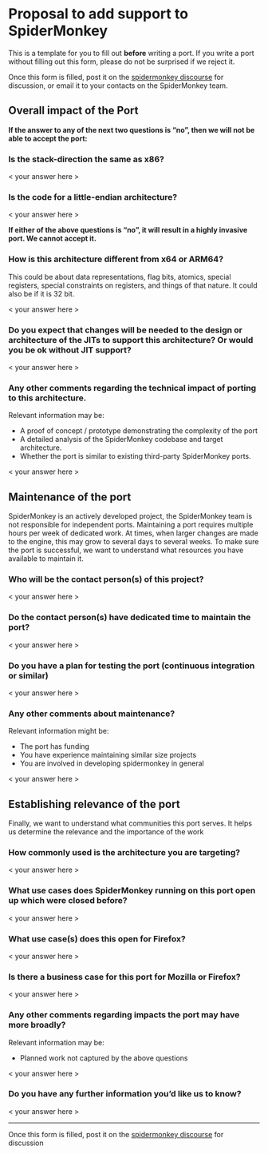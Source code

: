# Proposal to add <architecture name> support to SpiderMonkey

This is a template for you to fill out **before** writing a port. If you write a port without filling out this form, please do not be surprised if we reject it.

Once this form is filled, post it on the [spidermonkey discourse](https://discourse.mozilla.org/c/spidermonkey/551) for discussion, or email it to your contacts on the SpiderMonkey team. 

## Overall impact of the Port

**If the answer to any of the next two questions is “no”, then we will not be able to accept the port:**

### Is the stack-direction the same as x86?

< your answer here >

### Is the code for a little-endian architecture?

< your answer here >

**If either of the above questions is “no”, it will result in a highly invasive port. We cannot accept it.**

### How is this architecture different from x64 or ARM64?
This could be about data representations, flag bits, atomics, special registers, special constraints on registers, and things of that nature. It could also be if it is 32 bit.

< your answer here >

### Do you expect that changes will be needed to the design or architecture of the JITs to support this architecture? Or would you be ok without JIT support?

< your answer here >

### Any other comments regarding the technical impact of porting to this architecture.

Relevant information may be:
* A proof of concept / prototype demonstrating the complexity of the port
* A detailed analysis of the SpiderMonkey codebase and target architecture.
* Whether the port is similar to existing third-party SpiderMonkey ports.

< your answer here >

## Maintenance of the port

SpiderMonkey is an actively developed project, the SpiderMonkey team is not responsible for independent ports. Maintaining a port requires multiple hours per week of dedicated work. At times, when larger changes are made to the engine, this may grow to several days to several weeks. To make sure the port is successful, we want to understand what resources you have available to maintain it.

### Who will be the contact person(s) of this project?

< your answer here >

### Do the contact person(s) have dedicated time to maintain the port?

< your answer here >

### Do you have a plan for testing the port (continuous integration or similar)

< your answer here >

### Any other comments about maintenance?
Relevant information might be:
* The port has funding
* You have experience maintaining similar size projects
* You are involved in developing spidermonkey in general

< your answer here >

## Establishing relevance of the port

Finally, we want to understand what communities this port serves. It helps us determine the relevance and the importance of the work

### How commonly used is the architecture you are targeting?

< your answer here >

### What use cases does SpiderMonkey running on this port open up which were closed before?

< your answer here >

### What use case(s) does this open for Firefox?

< your answer here >

### Is there a business case for this port for Mozilla or Firefox?

< your answer here >

### Any other comments regarding impacts the port may have more broadly?
Relevant information may be:
* Planned work not captured by the above questions

< your answer here >


### Do you have any further information you’d like us to know?

< your answer here >


-----

Once this form is filled, post it on the [spidermonkey discourse](https://discourse.mozilla.org/c/spidermonkey/551) for discussion
